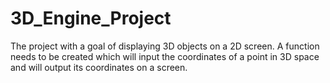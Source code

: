 # 3D_Engine_Project
The project with a goal of displaying 3D objects on a 2D screen. A function needs to be created which will input the coordinates of a point in 3D space and will output its coordinates on a screen.
